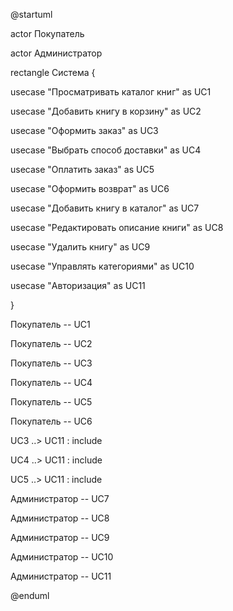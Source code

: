@startuml

actor Покупатель

actor Администратор

rectangle Система {

usecase "Просматривать каталог книг" as UC1

usecase "Добавить книгу в корзину" as UC2

usecase "Оформить заказ" as UC3

usecase "Выбрать способ доставки" as UC4

usecase "Оплатить заказ" as UC5

usecase "Оформить возврат" as UC6

usecase "Добавить книгу в каталог" as UC7

usecase "Редактировать описание книги" as UC8

usecase "Удалить книгу" as UC9

usecase "Управлять категориями" as UC10

usecase "Авторизация" as UC11

}

Покупатель -- UC1

Покупатель -- UC2

Покупатель -- UC3

Покупатель -- UC4

Покупатель -- UC5

Покупатель -- UC6

UC3 ..> UC11 : include

UC4 ..> UC11 : include

UC5 ..> UC11 : include

Администратор -- UC7

Администратор -- UC8

Администратор -- UC9

Администратор -- UC10

Администратор -- UC11

@enduml